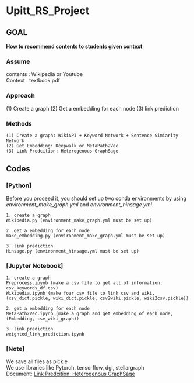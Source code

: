 # Upitt_RS_Project

  ## GOAL
  <b> How to recommend contents to students given context </b>
  
  ### Assume
  contents : Wikipedia or Youtube <br>
  Context : textbook pdf

  ### Approach
  (1) Create a graph (2) Get a embedding for each node (3) link prediction
  
  ### Methods
    (1) Create a graph: WikiAPI + Keyword Network + Sentence Simiarity Network
    (2) Get Embedding: Deepwalk or MetaPath2Vec
    (3) Link Predcition: Heterogenous GraphSage

  ## Codes
  ### [Python]
  Before you proceed it, you should set up two conda environments by using _environment_make_graph.yml_ and _environment_hinsage.yml_.

  ```
  1. create a graph 
  Wikipedia.py (environment_make_graph.yml must be set up)

  2. get a embedding for each node 
  make_embedding.py (environment_make_graph.yml must be set up)

  3. link prediction
  Hinsage.py (environment_hinsage.yml must be set up)

  ```

  ### [Jupyter Notebook]
  ```
  1. create a graph
  Preprocess.ipynb (make a csv file to get all of information, csv_keywords_df.csv)
  Wikipedia.ipynb (make four csv file to link csv and wiki, (csv_dict.pickle, wiki_dict.pickle, csv2wiki.pickle, wiki2csv.pickle))

  2. get a embedding for each node 
  MetaPath2Vec.ipynb (make a graph and get embedding of each node, (Embedding, csv_wiki_graph))

  3. link prediction
  weighted_link_prediction.ipynb
  ```

  ### [Note]
  We save all files as pickle <br>
  We use libraries like Pytorch, tensorflow, dgl, stellargraph <br>
  Document: [Link Predcition: Heterogenous GraphSage](https://stellargraph.readthedocs.io/en/stable/demos/link-prediction/hinsage-link-prediction.html, "Link_Prediction")

